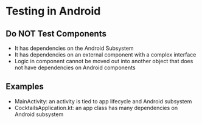 # Testing in Android

## Do NOT Test Components

- It has dependencies on the Android Subsystem
- It has dependencies on an external component with a complex interface
- Logic in component cannot be moved out into another object that does not have dependencies on
  Android components

## Examples

- MainActivity: an activity is tied to app lifecycle and Android subsystem
- CocktailsApplication.kt: an app class has many dependencies on Android subsystem
